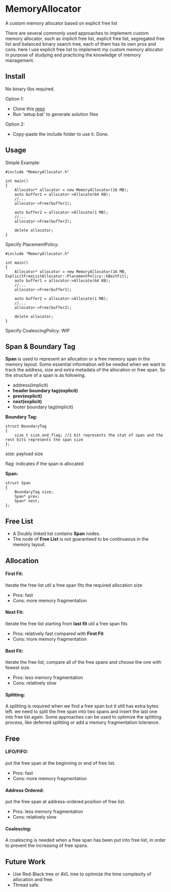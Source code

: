 # MemoryAllocator

A custom memory allocator based on explicit free list

There are several commonly used approaches to implement custom memory allocator, such as implicit free list, explicit free list, segregated free list and balanced binary search tree, each of them has its own pros and cons. here I use explicit free list to implement my custom memory allocator in purpose of studying and practicing the knowledge of memory management.

## Install

No binary libs required.

Option 1:

- Clone this [repo](https://github.com/Guarneri1743/MemoryAllocator.git) 
- Run 'setup.bat' to generate solution files

Option 2:

- Copy-paste the include folder to use it. Done.

## Usage

Simple Example:

	#include "MemoryAllocator.h"

	int main()
	{
		Allocator* allocator = new MemoryAllocator(16 MB);
		auto buffer1 = allocator->Allocate(64 KB);
		//...
		allocator->Free(buffer1);

		auto buffer2 = allocator->Allocate(1 MB);
		//...
		allocator->Free(buffer2);

		delete allocator;
	}

Specify PlacementPolicy:

	#include "MemoryAllocator.h"

	int main()
	{
		Allocator* allocator = new MemoryAllocator(16 MB, ExplicitFreeListAllocator::PlacementPolicy::kBestFit);
		auto buffer1 = allocator->Allocate(64 KB);
		//...
		allocator->Free(buffer1);

		auto buffer2 = allocator->Allocate(1 MB);
		//...
		allocator->Free(buffer2);

		delete allocator;
	}

Specify CoalescingPolicy: WIP

## Span & Boundary Tag
**Span** is used to represent an allocation or a free memory span in the memory layout. Some essential information will be needed when we want to track the address, size and extra metadata of the allocation or free span. So the structure of a span is as following.

- address(implicit)
- **header boundary tag(explicit)**
- **prev(explicit)**
- **next(explicit)**
- footer boundary tag(implicit)

**Boundary Tag:**

    struct BoundaryTag
    {
    	size_t size_and_flag; //1 bit represents the stat of span and the rest bits represents the span size
    };

size: payload size

flag: indicates if the span is allocated


**Span:**

    struct Span
    {
    	BoundaryTag size; 
    	Span* prev;
    	Span* next;
    };

## Free List

- A Doubly linked list contains **Span** nodes. 
- The node of **Free List** is not guaranteed to be continueous in the memory layout.

## Allocation

#### First Fit: 

Iterate the free list util a free span fits the required allocation size

- Pros: fast
- Cons: more memory fragmentation



#### Next Fit: 

Iterate the free list starting from **last fit** util a free span fits

- Pros: relatively fast compared with **First Fit**
- Cons: more memory fragmentation

#### Best Fit: 

Iterate the free list, compare all of the free spans and choose the one with fewest size.

- Pros: less memory fragmentation
- Cons: relatively slow


#### Splitting:
A splitting is required when we find a free span but it still has extra bytes left. we need to split the free span into two spans and insert the last one into free list again. Some approaches can be used to optimize the splitting process, like deferred splitting or add a memory fragmentation tolerance.

## Free

#### LIFO/FIFO:
put the free span at the beginning or end of free list.

- Pros: fast
- Cons: more memory fragmentation

#### Address Ordered:
put the free span at address-ordered position of free list.

- Pros: less memory fragmentation
- Cons: relatively slow

#### Coalescing:

A coalescing is needed when a free span has been put into free list, in order to prevent the increasing of free spans.

## Future Work

- Use Red-Black tree or AVL tree to optimize the time complexity of allocation and free.
- Thread safe.